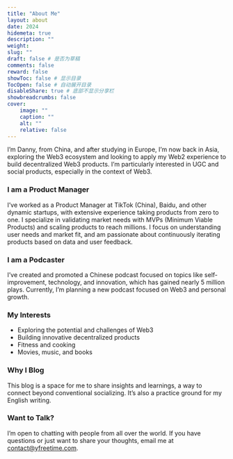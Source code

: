 ```yaml
---
title: "About Me"
layout: about
date: 2024
hidemeta: true
description: ""
weight:
slug: ""
draft: false # 是否为草稿
comments: false
reward: false
showToc: false # 显示目录
TocOpen: false # 自动展开目录
disableShare: true # 底部不显示分享栏
showbreadcrumbs: false
cover:
    image: ""
    caption: ""
    alt: ""
    relative: false
---
```

I’m Danny, from China, and after studying in Europe, I’m now back in Asia, exploring the Web3 ecosystem and looking to apply my Web2 experience to build decentralized Web3 products. I’m particularly interested in UGC and social products, especially in the context of Web3.

### I am a Product Manager
I’ve worked as a Product Manager at TikTok (China), Baidu, and other dynamic startups, with extensive experience taking products from zero to one. I specialize in validating market needs with MVPs (Minimum Viable Products) and scaling products to reach millions. I focus on understanding user needs and market fit, and am passionate about continuously iterating products based on data and user feedback.

### I am a Podcaster
I’ve created and promoted a Chinese podcast focused on topics like self-improvement, technology, and innovation, which has gained nearly 5 million plays. Currently, I’m planning a new podcast focused on Web3 and personal growth.

### My Interests
- Exploring the potential and challenges of Web3  
- Building innovative decentralized products  
- Fitness and cooking  
- Movies, music, and books  

### Why I Blog
This blog is a space for me to share insights and learnings, a way to connect beyond conventional socializing. It’s also a practice ground for my English writing.

### Want to Talk?
I’m open to chatting with people from all over the world. If you have questions or just want to share your thoughts, email me at [contact@yfreetime.com](mailto:contact@yfreetime.com).
